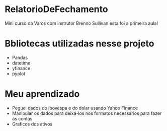 # RelatorioDeFechamento
Mini curso da Varos com instrutor Brenno Sullivan esta foi a primeira aula!
# Bbliotecas utilizadas nesse projeto
<ul>
    <li>Pandas</li>
    <li>datetime</li>
    <li>yfinance</li>
    <li>pyplot</li>
</ul>

# Meu aprendizado
<ul>
    <li>Peguei dados do ibovespa e do dolar usando Yahoo Finance</li>
    <li>Manipular os dados para deixá-los nos formatos necessários para fazer as contas</li>
    <li>Graficos dos ativos</li>
</ul>
